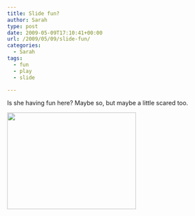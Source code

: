 ```yaml
---
title: Slide fun?
author: Sarah
type: post
date: 2009-05-09T17:10:41+00:00
url: /2009/05/09/slide-fun/
categories:
  - Sarah
tags:
  - fun
  - play
  - slide

---
```

Is she having fun here? Maybe so, but maybe a little scared too.

[<img src="http://www.sarah-blevins.com/wp-content/uploads/2009/05/l-1600-1200-14fda853-9faa-476f-9098-c9015da764d7.jpeg" alt="" width="300" height="225" class="alignnone size-full wp-image-364" />][1]

 [1]: http://www.sarah-blevins.com/wp-content/uploads/2009/05/l-1600-1200-14fda853-9faa-476f-9098-c9015da764d7.jpeg